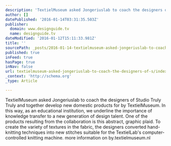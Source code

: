 ```yaml
---
description: 'TextielMuseum asked Jongeriuslab to coach the designers of Studio Truly Truly and together develop new domestic products for by TextielMuseum. In this way, as a'
author: []
datePublished: '2016-01-14T03:31:35.503Z'
publisher:
  domain: www.designguide.tv
  name: designguide.tv
dateModified: '2016-01-12T15:11:33.981Z'
title: ''
sourcePath: _posts/2016-01-14-textielmuseum-asked-jongeriuslab-to-coach-the-designers-of-s.md
published: true
inFeed: true
hasPage: true
inNav: false
url: textielmuseum-asked-jongeriuslab-to-coach-the-designers-of-s/index.html
_context: 'http://schema.org'
_type: Article

---
```

TextielMuseum asked Jongeriuslab to coach the designers of Studio Truly Truly and together develop new domestic products for by TextielMuseum. In this way, as an educational institution, we underline the importance of knowledge transfer to a new generation of design talent. One of the products resulting from the collaboration is this abstract, graphic plaid. To create the variety of textures in the fabric, the designers converted hand-knitting techniques into new stitches suitable for the TextielLab's computer-controlled knitting machine. more information on by.textielmuseum.nl